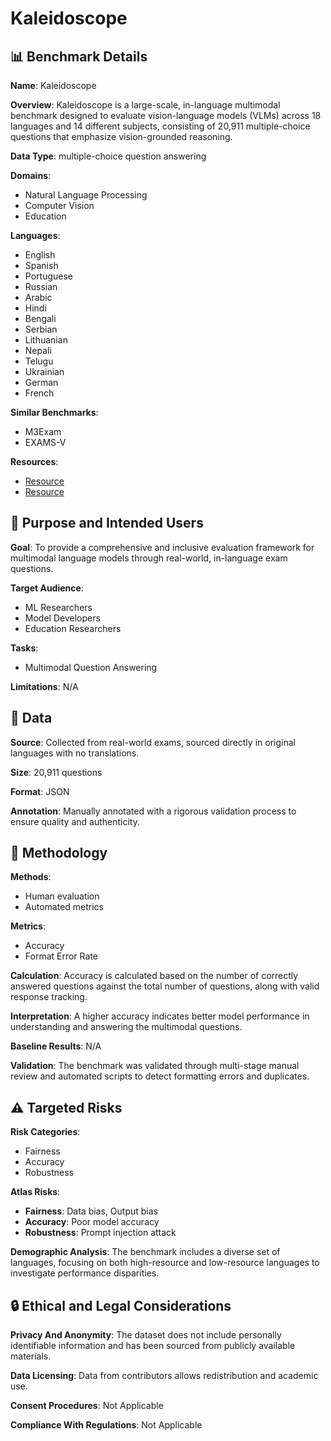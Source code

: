 # Kaleidoscope

## 📊 Benchmark Details

**Name**: Kaleidoscope

**Overview**: Kaleidoscope is a large-scale, in-language multimodal benchmark designed to evaluate vision-language models (VLMs) across 18 languages and 14 different subjects, consisting of 20,911 multiple-choice questions that emphasize vision-grounded reasoning.

**Data Type**: multiple-choice question answering

**Domains**:
- Natural Language Processing
- Computer Vision
- Education

**Languages**:
- English
- Spanish
- Portuguese
- Russian
- Arabic
- Hindi
- Bengali
- Serbian
- Lithuanian
- Nepali
- Telugu
- Ukrainian
- German
- French

**Similar Benchmarks**:
- M3Exam
- EXAMS-V

**Resources**:
- [Resource](http://cohere.com/research/kaleidoscope)
- [Resource](https://hf.co/datasets/CohereForAI/kaleidoscope)

## 🎯 Purpose and Intended Users

**Goal**: To provide a comprehensive and inclusive evaluation framework for multimodal language models through real-world, in-language exam questions.

**Target Audience**:
- ML Researchers
- Model Developers
- Education Researchers

**Tasks**:
- Multimodal Question Answering

**Limitations**: N/A

## 💾 Data

**Source**: Collected from real-world exams, sourced directly in original languages with no translations.

**Size**: 20,911 questions

**Format**: JSON

**Annotation**: Manually annotated with a rigorous validation process to ensure quality and authenticity.

## 🔬 Methodology

**Methods**:
- Human evaluation
- Automated metrics

**Metrics**:
- Accuracy
- Format Error Rate

**Calculation**: Accuracy is calculated based on the number of correctly answered questions against the total number of questions, along with valid response tracking.

**Interpretation**: A higher accuracy indicates better model performance in understanding and answering the multimodal questions.

**Baseline Results**: N/A

**Validation**: The benchmark was validated through multi-stage manual review and automated scripts to detect formatting errors and duplicates.

## ⚠️ Targeted Risks

**Risk Categories**:
- Fairness
- Accuracy
- Robustness

**Atlas Risks**:
- **Fairness**: Data bias, Output bias
- **Accuracy**: Poor model accuracy
- **Robustness**: Prompt injection attack

**Demographic Analysis**: The benchmark includes a diverse set of languages, focusing on both high-resource and low-resource languages to investigate performance disparities.

## 🔒 Ethical and Legal Considerations

**Privacy And Anonymity**: The dataset does not include personally identifiable information and has been sourced from publicly available materials.

**Data Licensing**: Data from contributors allows redistribution and academic use.

**Consent Procedures**: Not Applicable

**Compliance With Regulations**: Not Applicable
